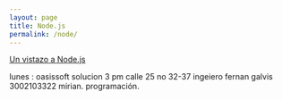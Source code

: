 ```yaml
---
layout: page
title: Node.js
permalink: /node/
---
```



[Un vistazo a Node.js](/jekyll/update/2015/04/10/segundo-post.html) 

lunes : oasissoft solucion  3 pm calle 25 no 32-37
ingeiero fernan galvis 
3002103322
mirian.
programación.   
